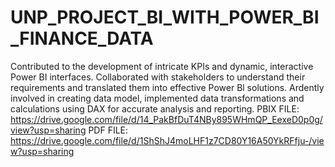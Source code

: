 # UNP_PROJECT_BI_WITH_POWER_BI_FINANCE_DATA
Contributed to the development of intricate KPIs and dynamic, interactive Power BI interfaces.
Collaborated with stakeholders to understand their requirements and translated them into effective Power Bl solutions.
Ardently involved in creating data model, implemented data transformations and calculations using DAX for accurate analysis and reporting.
PBIX FILE: https://drive.google.com/file/d/14_PakBfDuT4NBy895WHmQP_EexeD0p0g/view?usp=sharing
PDF FILE: https://drive.google.com/file/d/1ShShJ4moLHF1z7CD80Y16A50YkRFfju-/view?usp=sharing
